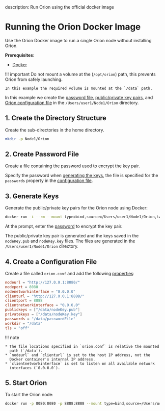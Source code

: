 description: Run Orion using the official docker image
<!--- END of page meta data -->

# Running the Orion Docker Image

Use the Orion Docker image to run a single Orion node without installing Orion.

__Prerequisites__:

* [Docker](https://docs.docker.com/install/)

!!! important
    Do not mount a volume at the (`/opt/orion`) path, this prevents
    Orion from safely launching.

    In this example the required volume is mounted at the `/data` path.

In this example we create the [password file](#2-create-password-file), [public/private key pairs](#3-generate-keys),
and [Orion configuration file](#4-create-a-configuration-file) in the
`/Users/user1/Node1/Orion` directory.

## 1. Create the Directory Structure

Create the sub-directories in the home directory.

``` bash
mkdir -p Node1/Orion
```

## 2. Create Password File

Create a file containing the password used to encrypt the key pair.

Specify the password when [generating the keys](#3-generate-keys), the
file is specified for the `passwords` property in the [configuration file](#4-create-a-configuration-file).

## 3. Generate Keys

Generate the public/private key pairs for the Orion node using Docker:

``` bash
docker run -i --rm --mount type=bind,source=/Users/user1/Node1/Orion,target=/data pegasyseng/orion:latest -g /data/testKey
```

At the prompt, enter the [password](#2-create-password-file) to encrypt the
key pair.

The public/private key pair is generated and the keys saved in the `nodeKey.pub`
and `nodeKey.key` files. The files are generated in the `/Users/user1/Node1/Orion`
directory.

## 4. Create a Configuration File

Create a file called `orion.conf` and add the following [properties](../Reference/Configuration-File.md):

```toml
nodeurl = "http://127.0.0.1:8080/"
nodeport = 8080
nodenetworkinterface = "0.0.0.0"
clienturl = "http://127.0.0.1:8888/"
clientport = 8888
clientnetworkinterface = "0.0.0.0"
publickeys = ["/data/nodeKey.pub"]
privatekeys = ["/data/nodeKey.key"]
passwords = "/data/passwordFile"
workdir = "/data"
tls = "off"
```

!!! note

    * The file locations specified in `orion.conf` is relative the mounted
      path (`/data`).
    * `nodeurl` and `clienturl` is set to the host IP address, not the
      Docker container's internal IP address.
    * `clientnetworkinterface` is set to listen on all available network
      interfaces (`0.0.0.0`).

## 5. Start Orion

To start the Orion node:

``` bash
docker run -p 8080:8080 -p 8888:8888 --mount type=bind,source=/Users/user1/Node1/Orion,target=/data pegasyseng/orion:latest /data/orion.conf
```
